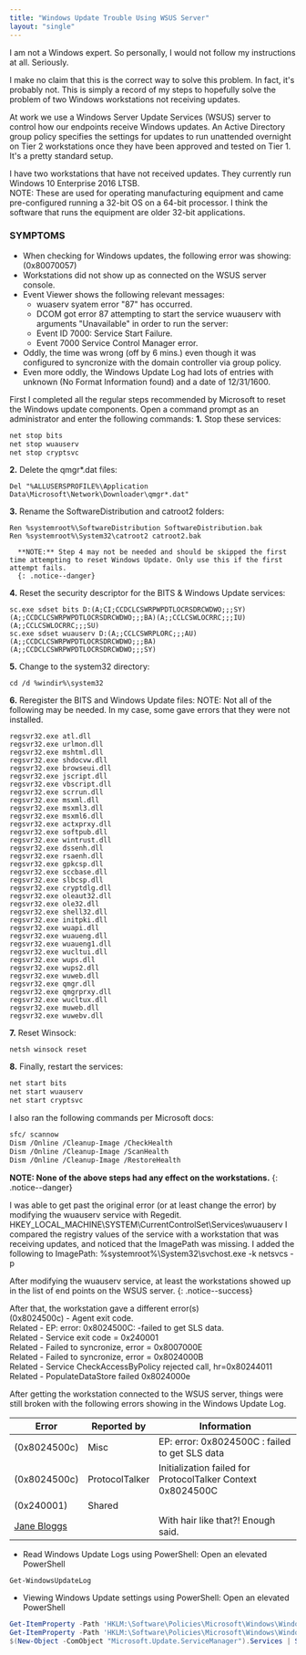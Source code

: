 ```yaml
---
title: "Windows Update Trouble Using WSUS Server"
layout: "single"
---
```




I am not a Windows expert.  So personally, I would not follow my instructions at all.  Seriously.

I make no claim that this is the correct way to solve this problem.  In fact, it's probably not.  This is simply a record of my steps to hopefully solve the problem of two Windows workstations not receiving updates.

At work we use a Windows Server Update Services (WSUS) server to control how our endpoints receive Windows updates.  An Active Directory group policy specifies the settings for updates to run unattended overnight on Tier 2 workstations once they have been approved and tested on Tier 1.  It's a pretty standard setup.

I have two workstations that have not received updates.  They currently run Windows 10 Enterprise 2016 LTSB.  
NOTE: These are used for operating manufacturing equipment and came pre-configured running a 32-bit OS on a 64-bit processor.  I think the software that runs the equipment are older 32-bit applications.  

### SYMPTOMS
* When checking for Windows updates, the following error was showing: (0x80070057)
* Workstations did not show up as connected on the WSUS server console.
* Event Viewer shows the following relevant messages:
  - wuaserv syatem error "87" has occurred.
  - DCOM got error 87 attempting to start the service wuauserv with arguments "Unavailable" in order to run the server:
  - Event ID 7000: Service Start Failure.
  - Event 7000 Service Control Manager error.
* Oddly, the time was wrong (off by 6 mins.) even though it was configured to syncronize with the domain controller via group policy.  
* Even more oddly, the Windows Update Log had lots of entries with unknown (No Format Information found) and a date of 12/31/1600.


First I completed all the regular steps recommended by Microsoft to reset the Windows update components.
Open a command prompt as an administrator and enter the following commands:
**1.** Stop these services:
````sh
net stop bits
net stop wuauserv
net stop cryptsvc
````

**2.** Delete the qmgr*.dat files:
````console
Del "%ALLUSERSPROFILE%\Application Data\Microsoft\Network\Downloader\qmgr*.dat"
````

**3.** Rename the SoftwareDistribution and catroot2 folders:
````console
Ren %systemroot%\SoftwareDistribution SoftwareDistribution.bak
Ren %systemroot%\System32\catroot2 catroot2.bak
````

      **NOTE:** Step 4 may not be needed and should be skipped the first time attempting to reset Windows Update. Only use this if the first attempt fails.
      {: .notice--danger}  

**4.** Reset the security descriptor for the BITS & Windows Update services:
````plaintext
sc.exe sdset bits D:(A;CI;CCDCLCSWRPWPDTLOCRSDRCWDWO;;;SY)(A;;CCDCLCSWRPWPDTLOCRSDRCWDWO;;;BA)(A;;CCLCSWLOCRRC;;;IU)(A;;CCLCSWLOCRRC;;;SU)
sc.exe sdset wuauserv D:(A;;CCLCSWRPLORC;;;AU)(A;;CCDCLCSWRPWPDTLOCRSDRCWDWO;;;BA)(A;;CCDCLCSWRPWPDTLOCRSDRCWDWO;;;SY)
````

**5.** Change to the system32 directory:
````console
cd /d %windir%\system32
````

**6.** Reregister the BITS and Windows Update files:
NOTE: Not all of the following may be needed.  In my case, some gave errors that they were not installed.
````console
regsvr32.exe atl.dll
regsvr32.exe urlmon.dll
regsvr32.exe mshtml.dll
regsvr32.exe shdocvw.dll
regsvr32.exe browseui.dll
regsvr32.exe jscript.dll
regsvr32.exe vbscript.dll
regsvr32.exe scrrun.dll
regsvr32.exe msxml.dll
regsvr32.exe msxml3.dll
regsvr32.exe msxml6.dll
regsvr32.exe actxprxy.dll
regsvr32.exe softpub.dll
regsvr32.exe wintrust.dll
regsvr32.exe dssenh.dll
regsvr32.exe rsaenh.dll
regsvr32.exe gpkcsp.dll
regsvr32.exe sccbase.dll
regsvr32.exe slbcsp.dll
regsvr32.exe cryptdlg.dll
regsvr32.exe oleaut32.dll
regsvr32.exe ole32.dll
regsvr32.exe shell32.dll
regsvr32.exe initpki.dll
regsvr32.exe wuapi.dll
regsvr32.exe wuaueng.dll
regsvr32.exe wuaueng1.dll
regsvr32.exe wucltui.dll
regsvr32.exe wups.dll
regsvr32.exe wups2.dll
regsvr32.exe wuweb.dll
regsvr32.exe qmgr.dll
regsvr32.exe qmgrprxy.dll
regsvr32.exe wucltux.dll
regsvr32.exe muweb.dll
regsvr32.exe wuwebv.dll
````

**7.** Reset Winsock:
````console
netsh winsock reset
````

**8.** Finally, restart the services:
````sh
net start bits
net start wuauserv
net start cryptsvc
````

 I also ran the following commands per Microsoft docs:  
 ````sh
 sfc/ scannow
 Dism /Online /Cleanup-Image /CheckHealth
 Dism /Online /Cleanup-Image /ScanHealth
 Dism /Online /Cleanup-Image /RestoreHealth
 ````

**NOTE: None of the above steps had any effect on the workstations.**
{: .notice--danger}  


I was able to get past the original error (or at least change the error) by modifying the wuauserv service with Regedit.
HKEY_LOCAL_MACHINE\SYSTEM\CurrentControlSet\Services\wuauserv
I compared the registry values of the service with a workstation that was receiving updates, and noticed that the ImagePath was missing.
I added the following to ImagePath: %systemroot%\System32\svchost.exe -k netsvcs -p  


After modifying the wuauserv service, at least the workstations showed up in the list of end points on the WSUS server.
{: .notice--success}

After that, the workstation gave a different error(s)  
(0x8024500c) - Agent exit code.   
Related - EP: error: 0x8024500C: -failed to get SLS data.   
Related - Service exit code = 0x240001   
Related - Failed to syncronize, error = 0x8007000E   
Related - Failed to syncronize, error = 0x8024000B   
Related - Service CheckAccessByPolicy rejected call, hr=0x80244011   
Related - PopulateDataStore failed 0x8024000e

After getting the workstation connected to the WSUS server, things were still broken with the following errors showing in the Windows Update Log.  


|   Error          | Reported by       |   Information                                                     |
| ---------------- | ------------------| ----------------------------------------------------------------- |
| (0x8024500c)     | Misc              | EP: error: 0x8024500C : failed to get SLS data                    |
| (0x8024500c)     | ProtocolTalker    | Initialization failed for ProtocolTalker Context 0x8024500C       |
| (0x240001)       | Shared            |       |
| [Jane Bloggs](#) |                       | With hair like that?! Enough said.                                |

* Read Windows Update Logs using PowerShell:
Open an elevated PowerShell
````powershell
Get-WindowsUpdateLog
````
* Viewing Windows Update settings using PowerShell:
Open an elevated PowerShell
````powershell
Get-ItemProperty -Path 'HKLM:\Software\Policies\Microsoft\Windows\WindowsUpdate'
Get-ItemProperty -Path 'HKLM:\Software\Policies\Microsoft\Windows\WindowsUpdate\AU'
$(New-Object -ComObject "Microsoft.Update.ServiceManager").Services | Select-Object Name, IsDefaultAUService
````
